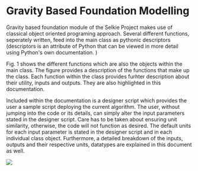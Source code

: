 # Gravity Based Foundation Modelling
Gravity based foundation  module of the Selkie Project makes use of classical object oriented programing approach. Several different functions, seperately written, feed into the main class as pythonic descriptors (descriptors is an attribute of Python that can be viewed in more detail using Python's own documentation. ) 


Fig. 1 shows the different functions which are also the objects within the main class. The figure provides a description of the functions that make up the class. Each function within the class provides furhter description about their utility, inputs and outputs. They are also highlighted in this documentation.  


Included within the documentation is a designer script which provides the user a sample script deploying the current algorithm. The user, without jumping into the code or its details, can simply alter the input parameters stated in the designer script. Care has to be taken about ensuring unit similarity, otherwise, the code will not function as desired. The default units for each input parameter is stated in the designer script and in each individual class object. Furthermore, a detailed breakdown of the inputs, outputs and their respective units, datatypes are explained in this document as well. 

![](images/work_flow.jpeg)

